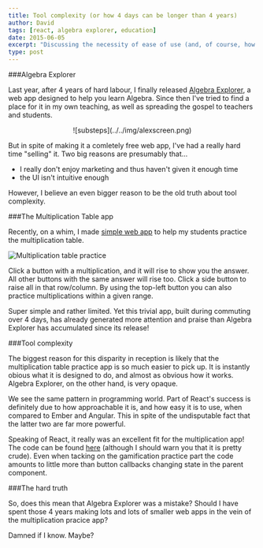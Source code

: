 ```yaml
---
title: Tool complexity (or how 4 days can be longer than 4 years)
author: David
tags: [react, algebra explorer, education]
date: 2015-06-05
excerpt: "Discussing the necessity of ease of use (and, of course, how great React is)"
type: post
---
```



###Algebra Explorer

Last year, after 4 years of hard labour, I finally released [Algebra Explorer](../algebra-explorer-a-symbolic-calculator-web-app/), a web app designed to help you learn Algebra. Since then I've tried to find a place for it in my own teaching, as well as spreading the gospel to teachers and students.

<p style='text-align:center;'>
![substeps](../../img/alexscreen.png)
</p>

But in spite of making it a comletely free web app, I've had a really hard time "selling" it. Two big reasons are presumably that...

*    I really don't enjoy marketing and thus haven't given it enough time
*    the UI isn't intuitive enough

However, I believe an even bigger reason to be the old truth about tool complexity.

###The Multiplication Table app

Recently, on a whim, I made [simple web app](http://blog.krawaller.se/multhelp/) to help my students practice the multiplication table.

![Multiplication table practice](../../img/mult.png)

Click a button with a multiplication, and it will rise to show you the answer. All other buttons with the same answer will rise too. Click a side button to raise all in that row/column. By using the top-left button you can also practice multiplications within a given range.

Super simple and rather limited. Yet this trivial app, built during commuting over 4 days, has already generated more attention and praise than Algebra Explorer has accumulated since its release!


###Tool complexity

The biggest reason for this disparity in reception is likely that the multiplication table practice app is so much easier to pick up. It is instantly obious what it is designed to do, and almost as obvious how it works. Algebra Explorer, on the other hand, is very opaque. 

We see the same pattern in programming world. Part of React's success is definitely due to how approachable it is, and how easy it is to use, when compared to Ember and Angular. This in spite of the undisputable fact that the latter two are far more powerful.

Speaking of React, it really was an excellent fit for the multiplication app! The code can be found [here](https://github.com/krawaller/multhelp) (although I should warn you that it is pretty crude). Even when tacking on the gamification practice part the code amounts to little more than button callbacks changing state in the parent component.

###The hard truth

So, does this mean that Algebra Explorer was a mistake? Should I have spent those 4 years making lots and lots of smaller web apps in the vein of the multiplication pracice app?

Damned if I know. Maybe?


